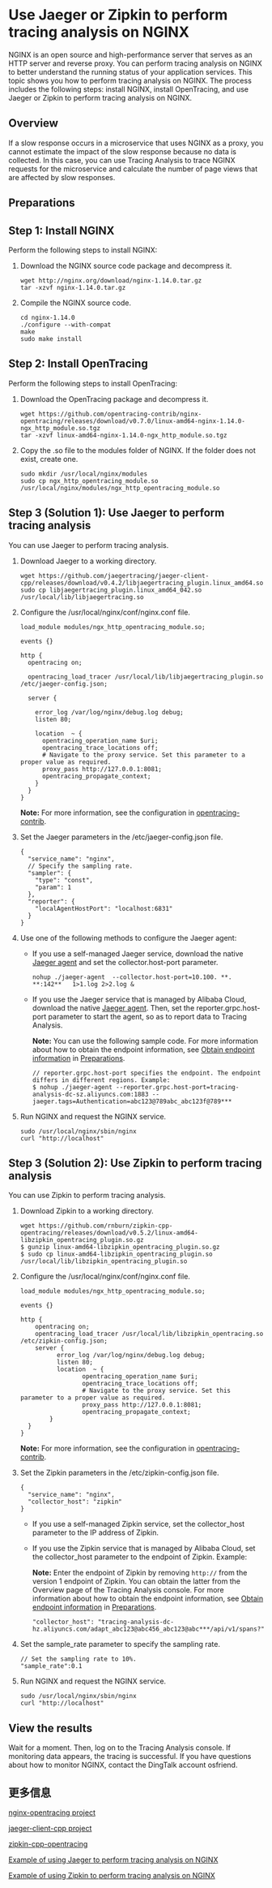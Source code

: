 # Use Jaeger or Zipkin to perform tracing analysis on NGINX

NGINX is an open source and high-performance server that serves as an HTTP server and reverse proxy. You can perform tracing analysis on NGINX to better understand the running status of your application services. This topic shows you how to perform tracing analysis on NGINX. The process includes the following steps: install NGINX, install OpenTracing, and use Jaeger or Zipkin to perform tracing analysis on NGINX.

## Overview

If a slow response occurs in a microservice that uses NGINX as a proxy, you cannot estimate the impact of the slow response because no data is collected. In this case, you can use Tracing Analysis to trace NGINX requests for the microservice and calculate the number of page views that are affected by slow responses.

## Preparations



## Step 1: Install NGINX

Perform the following steps to install NGINX:

1.  Download the NGINX source code package and decompress it.

    ```
    wget http://nginx.org/download/nginx-1.14.0.tar.gz
    tar -xzvf nginx-1.14.0.tar.gz
    ```

2.  Compile the NGINX source code.

    ```
    cd nginx-1.14.0
    ./configure --with-compat
    make
    sudo make install
    ```


## Step 2: Install OpenTracing

Perform the following steps to install OpenTracing:

1.  Download the OpenTracing package and decompress it.

    ```
    wget https://github.com/opentracing-contrib/nginx-opentracing/releases/download/v0.7.0/linux-amd64-nginx-1.14.0-ngx_http_module.so.tgz
    tar -xzvf linux-amd64-nginx-1.14.0-ngx_http_module.so.tgz
    ```

2.  Copy the .so file to the modules folder of NGINX. If the folder does not exist, create one.

    ```
    sudo mkdir /usr/local/nginx/modules
    sudo cp ngx_http_opentracing_module.so /usr/local/nginx/modules/ngx_http_opentracing_module.so
    ```


## Step 3 \(Solution 1\): Use Jaeger to perform tracing analysis

You can use Jaeger to perform tracing analysis.

1.  Download Jaeger to a working directory.

    ```
    wget https://github.com/jaegertracing/jaeger-client-cpp/releases/download/v0.4.2/libjaegertracing_plugin.linux_amd64.so
    sudo cp libjaegertracing_plugin.linux_amd64_042.so /usr/local/lib/libjaegertracing.so
    ```

2.  Configure the /usr/local/nginx/conf/nginx.conf file.

    ```
    load_module modules/ngx_http_opentracing_module.so;
    
    events {}
    
    http {
      opentracing on;
    
      opentracing_load_tracer /usr/local/lib/libjaegertracing_plugin.so /etc/jaeger-config.json;
    
      server {
    
        error_log /var/log/nginx/debug.log debug;
        listen 80;
    
        location  ~ {
          opentracing_operation_name $uri;
          opentracing_trace_locations off;
          # Navigate to the proxy service. Set this parameter to a proper value as required.
          proxy_pass http://127.0.0.1:8081;
          opentracing_propagate_context;
        }
      }
    }
    ```

    **Note:** For more information, see the configuration in [opentracing-contrib](https://github.com/opentracing-contrib/nginx-opentracing/blob/ea9994d7135be5ad2e3009d0f270e063b1fb3b21/doc/Reference.md).

3.  Set the Jaeger parameters in the /etc/jaeger-config.json file.

    ```
    {
      "service_name": "nginx",
      // Specify the sampling rate.
      "sampler": {
        "type": "const",
        "param": 1
      },
      "reporter": {
        "localAgentHostPort": "localhost:6831"
      }
    }
    ```

4.  Use one of the following methods to configure the Jaeger agent:

    -   If you use a self-managed Jaeger service, download the native [Jaeger agent](https://arms-apm.oss-cn-hangzhou.aliyuncs.com/tools/jaeger-agent) and set the collector.host-port parameter.

        ```
        nohup ./jaeger-agent  --collector.host-port=10.100. **. **:142**   1>1.log 2>2.log &
        ```

    -   If you use the Jaeger service that is managed by Alibaba Cloud, download the native [Jaeger agent](https://arms-apm.oss-cn-hangzhou.aliyuncs.com/tools/jaeger-agent). Then, set the reporter.grpc.host-port parameter to start the agent, so as to report data to Tracing Analysis.

        **Note:** You can use the following sample code. For more information about how to obtain the endpoint information, see [Obtain endpoint information](#tab4) in [Preparations](#section_bq8_6au_kwl).

        ```
        // reporter.grpc.host-port specifies the endpoint. The endpoint differs in different regions. Example:
        $ nohup ./jaeger-agent --reporter.grpc.host-port=tracing-analysis-dc-sz.aliyuncs.com:1883 --jaeger.tags=Authentication=abc123@789abc_abc123f@789***
        ```

5.  Run NGINX and request the NGINX service.

    ```
    sudo /usr/local/nginx/sbin/nginx
    curl "http://localhost"
    ```


## Step 3 \(Solution 2\): Use Zipkin to perform tracing analysis

You can use Zipkin to perform tracing analysis.

1.  Download Zipkin to a working directory.

    ```
    wget https://github.com/rnburn/zipkin-cpp-opentracing/releases/download/v0.5.2/linux-amd64-libzipkin_opentracing_plugin.so.gz
    $ gunzip linux-amd64-libzipkin_opentracing_plugin.so.gz
    $ sudo cp linux-amd64-libzipkin_opentracing_plugin.so /usr/local/lib/libzipkin_opentracing_plugin.so
    ```

2.  Configure the /usr/local/nginx/conf/nginx.conf file.

    ```
    load_module modules/ngx_http_opentracing_module.so;
    
    events {}
    
    http {  
        opentracing on;  
        opentracing_load_tracer /usr/local/lib/libzipkin_opentracing.so /etc/zipkin-config.json;  
        server {    
              error_log /var/log/nginx/debug.log debug; 
              listen 80;    
              location  ~ {      
                     opentracing_operation_name $uri;      
                     opentracing_trace_locations off;     
                     # Navigate to the proxy service. Set this parameter to a proper value as required.      
                     proxy_pass http://127.0.0.1:8081;      
                     opentracing_propagate_context;    
            }
      }
    }
    ```

    **Note:** For more information, see the configuration in [opentracing-contrib](https://github.com/opentracing-contrib/nginx-opentracing/blob/ea9994d7135be5ad2e3009d0f270e063b1fb3b21/doc/Reference.md).

3.  Set the Zipkin parameters in the /etc/zipkin-config.json file.

    ```
    {
      "service_name": "nginx",
      "collector_host": "zipkin"
    }
    ```

    -   If you use a self-managed Zipkin service, set the collector\_host parameter to the IP address of Zipkin.
    -   If you use the Zipkin service that is managed by Alibaba Cloud, set the collector\_host parameter to the endpoint of Zipkin. Example:

        **Note:** Enter the endpoint of Zipkin by removing `http://` from the version 1 endpoint of Zipkin. You can obtain the latter from the Overview page of the Tracing Analysis console. For more information about how to obtain the endpoint information, see [Obtain endpoint information](#tab4) in [Preparations](#section_bq8_6au_kwl).

        ```
        "collector_host": "tracing-analysis-dc-hz.aliyuncs.com/adapt_abc123@abc456_abc123@abc***/api/v1/spans?"
        ```

4.  Set the sample\_rate parameter to specify the sampling rate.

    ```
    // Set the sampling rate to 10%.
    "sample_rate":0.1
    ```

5.  Run NGINX and request the NGINX service.

    ```
    sudo /usr/local/nginx/sbin/nginx
    curl "http://localhost"
    ```


## View the results

Wait for a moment. Then, log on to the Tracing Analysis console. If monitoring data appears, the tracing is successful. If you have questions about how to monitor NGINX, contact the DingTalk account osfriend.

## 更多信息

[nginx-opentracing project](https://github.com/opentracing-contrib/nginx-opentracing)

[jaeger-client-cpp project](https://github.com/jaegertracing/jaeger-client-cpp)

[zipkin-cpp-opentracing](https://github.com/rnburn/zipkin-cpp-opentracing)

[Example of using Jaeger to perform tracing analysis on NGINX](https://github.com/opentracing-contrib/nginx-opentracing/tree/master/example/trivial/jaeger)

[Example of using Zipkin to perform tracing analysis on NGINX](https://github.com/opentracing-contrib/nginx-opentracing/tree/master/example/trivial/zipkin)

